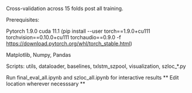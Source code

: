 Cross-validation across 15 folds post all training. 

Prerequisites:

Pytorch 1.9.0 cuda 11.1
(pip install --user torch==1.9.0+cu111 torchvision==0.10.0+cu111 torchaudio==0.9.0 -f https://download.pytorch.org/whl/torch_stable.html)

Matplotlib, Numpy, Pandas

Scripts: utils, dataloader, baselines, txlstm_szpool, visualization, szloc_*.py

Run final_eval_all.ipynb and szloc_all.ipynb for interactive results
** Edit location wherever necesssary **
